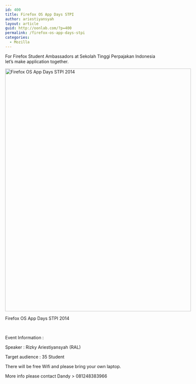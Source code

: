 ```yaml
---
id: 400
title: Firefox OS App Days STPI
author: ariestiyansyah
layout: article
guid: http://oonlab.com/?p=400
permalink: /firefox-os-app-days-stpi
categories:
  - Mozilla
---
```

For Firefox Student Ambassadors at Sekolah Tinggi Perpajakan Indonesia let&#8217;s make application together.

<div id="attachment_402" style="width: 610px" class="wp-caption aligncenter">
  <a href="http://oonlab.com/wp-content/uploads/2014/10/event1.png"><img class="size-large wp-image-402" src="http://oonlab.com/wp-content/uploads/2014/10/event1-600x782.png" alt="Firefox OS App Days STPI 2014" width="600" height="782" /></a>
  
  <p class="wp-caption-text">
    Firefox OS App Days STPI 2014
  </p>
</div>

&nbsp;

Event Information :

Speaker : Rizky Ariestiyansyah (RAL)

Target audience : 35 Student

There will be free Wifi and please bring your own laptop.

More info please contact Dandy > 081248383966